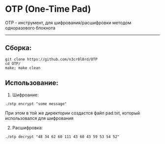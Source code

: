 # OTP (One-Time Pad)
OTP -  инструмент, для шифрования/расшифровки методом одноразового блокнота

---
## Сборка:
```
git clone https://github.com/n3cr0l0rd/OTP
cd OTP/
make; make clean
```
## Использование:
1. Шифроание:
```
./otp encrypt "some message"
```
При этом в той же директории создастся файл pad.txt, который использовался для шифрования

2. Расшифровка:
```
./otp decrypt "48 34 62 60 111 43 60 43 59 53 54 52"
```
